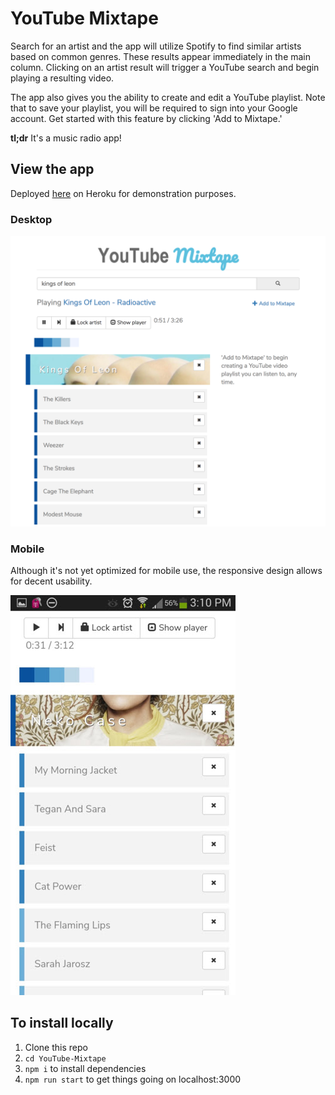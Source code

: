 # YouTube Mixtape

Search for an artist and the app will utilize Spotify to find similar artists based on common genres. These results appear immediately in the main column. Clicking on an artist result will trigger a YouTube search and begin playing a resulting video.

The app also gives you the ability to create and edit a YouTube playlist. Note that to save your playlist, you will be required to sign into your Google account. Get started with this feature by clicking 'Add to Mixtape.'

**tl;dr** It's a music radio app!

## View the app
Deployed [here](https://gentle-mountain-68973.herokuapp.com/) on Heroku for demonstration purposes.
### Desktop
![homepage screenshot](./screenshots/homePage6_2_17.png)

### Mobile
Although it's not yet optimized for mobile use, the responsive design allows for decent usability.

![android mobile screenshot](./screenshots/android6_2_17.jpg)

## To install locally
1. Clone this repo    
2. ````cd YouTube-Mixtape````             
3. ````npm i```` to install dependencies    
4. ````npm run start```` to get things going on localhost:3000
